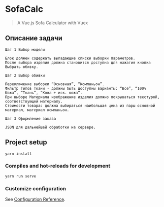 # SofaCalc

>A Vue.js Sofa Calculator with Vuex

## Описание задачи

```
Шаг 1 Выбор модели

Блок должен содержать выпадающие списки выборки параметров.
После выбора изделия должна становится доступна для нажатия кнопка Выбрать обивку.
```
```
Шаг 2 Выбор обивки

Переключение выборки “Основная”, “Компаньон”.
Фильтр типов ткани - должны быть доступны варианты: “Все”, “100% Кожа”, “Ткань”, “Кожа + иск. кожа”.
При выборе Материала изображение изделия должно покрываться текстурой, соответствующей материалу.
Стоимости товара: должна выбираться наибольшая цена из пары основной материал, материал компаньон.
```
```
Шаг 3 Оформление заказа

JSON для дальнейшей обработки на сервере.

```

## Project setup
```
yarn install
```

### Compiles and hot-reloads for development
```
yarn run serve
```


### Customize configuration
See [Configuration Reference](https://cli.vuejs.org/config/).

